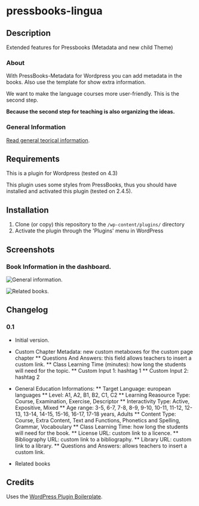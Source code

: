 # pressbooks-lingua

## Description
Extended features for Pressbooks (Metadata and new child Theme)

### About

With PressBooks-Metadata for Wordpress you can add metadata in the books. Also use the template for show extra information.

We want to make the language courses more user-friendly. This is the second step.

**Because the second step for teaching is also organizing the ideas.**

### General Information
[Read general teorical information](/README-general-information.md).


## Requirements
This is a plugin for Wordpress (tested on 4.3)

This plugin uses some styles from PressBooks, thus you should have installed and
activated this plugin (tested on 2.4.5).

## Installation

1. Clone (or copy) this repository to the `/wp-content/plugins/` directory
1. Activate the plugin through the 'Plugins' menu in WordPress

## Screenshots

### Book Information in the dashboard.
![General information.](assets/GeneralInformation.png)

![Related books.](assets/RelatedBooks.png)



## Changelog

### 0.1
* Initial version.

* Custom Chapter Metadata: new custom metaboxes for the custom page chapter
** Questions And Answers: this field allows teachers to insert a custom link. 
** Class Learning Time (minutes): how long the students will need for the topic.
** Custom Input 1: hashtag 1 
** Custom Input 2: hashtag 2

* General Education Informations:
** Target Language: european languages
** Level: A1, A2, B1, B2, C1, C2
** Learning Reasource Type: Course, Examination, Exercise, Descriptor
** Interactivity Type: Active, Expositive, Mixed
** Age range: 3-5, 6-7, 7-8, 8-9, 9-10, 10-11, 11-12, 12-13, 13-14, 14-15, 15-16, 16-17, 17-18 years, Adults
** Content Type: Course, Extra Content, Text and Functions, Phonetics and Spelling, Grammar, Vocaboulary
** Class Learning Time: how long the students will need for the book.
** License URL: custom link to a licence.
** Bibliography URL: custom link to a bibliography.
** Library URL: custom link to a library.
** Questions and Answers: allows teachers to insert a custom link. 
* Related books

## Credits

Uses the [WordPress Plugin Boilerplate](http://wppb.io/).
